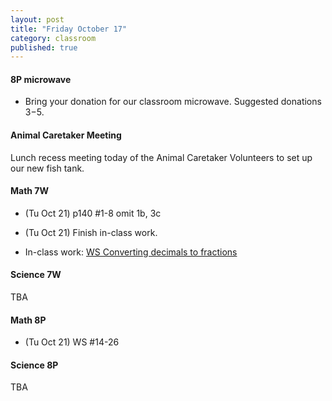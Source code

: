 ```yaml
---
layout: post
title: "Friday October 17"
category: classroom
published: true
---
```


#### 8P microwave
* Bring your donation for our classroom microwave. Suggested donations $3-$5.

#### Animal Caretaker Meeting 
Lunch recess meeting today of the Animal Caretaker Volunteers to set up our new fish tank.

#### Math 7W
* (Tu Oct 21) p140 #1-8 omit 1b, 3c
* (Tu Oct 21) Finish in-class work.

* In-class work: [WS Converting decimals to fractions](https://www.dropbox.com/s/pz5990x6qfsnk77/WS%20Converting%20decimals%20to%20fractions.pdf?dl=0)

#### Science 7W
TBA

#### Math 8P
* (Tu Oct 21) WS #14-26

#### Science 8P
TBA
